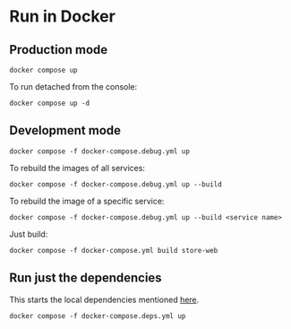 # Run in Docker

## Production mode

```
docker compose up
```

To run detached from the console:

```
docker compose up -d
```

## Development mode

```
docker compose -f docker-compose.debug.yml up
```

To rebuild the images of all services:

```
docker compose -f docker-compose.debug.yml up --build
```

To rebuild the image of a specific service:

```
docker compose -f docker-compose.debug.yml up --build <service name>
```

Just build:

```
docker compose -f docker-compose.yml build store-web 
```

## Run just the dependencies

This starts the local dependencies mentioned [here](dependencies.md).

```
docker compose -f docker-compose.deps.yml up
```
